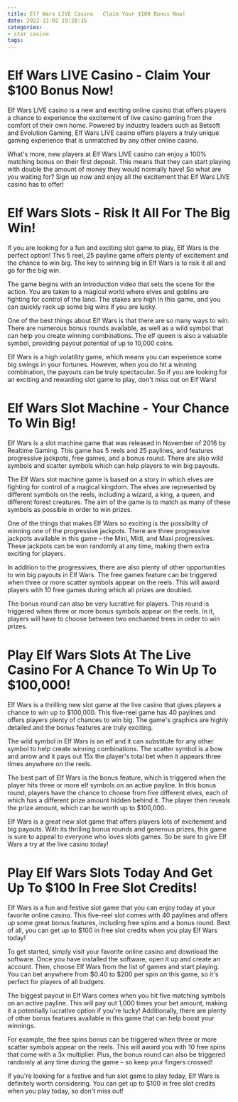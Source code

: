 ```yaml
---
title: Elf Wars LIVE Casino   Claim Your $100 Bonus Now!
date: 2022-11-02 19:28:15
categories:
- star casino
tags:
---
```



#  Elf Wars LIVE Casino - Claim Your $100 Bonus Now!

Elf Wars LIVE casino is a new and exciting online casino that offers players a chance to experience the excitement of live casino gaming from the comfort of their own home. Powered by industry leaders such as Betsoft and Evolution Gaming, Elf Wars LIVE casino offers players a truly unique gaming experience that is unmatched by any other online casino.

What's more, new players at Elf Wars LIVE casino can enjoy a 100% matching bonus on their first deposit. This means that they can start playing with double the amount of money they would normally have! So what are you waiting for? Sign up now and enjoy all the excitement that Elf Wars LIVE casino has to offer!

#  Elf Wars Slots - Risk It All For The Big Win!

If you are looking for a fun and exciting slot game to play, Elf Wars is the perfect option! This 5 reel, 25 payline game offers plenty of excitement and the chance to win big. The key to winning big in Elf Wars is to risk it all and go for the big win.

The game begins with an introduction video that sets the scene for the action. You are taken to a magical world where elves and goblins are fighting for control of the land. The stakes are high in this game, and you can quickly rack up some big wins if you are lucky.

One of the best things about Elf Wars is that there are so many ways to win. There are numerous bonus rounds available, as well as a wild symbol that can help you create winning combinations. The elf queen is also a valuable symbol, providing payout potential of up to 10,000 coins.

Elf Wars is a high volatility game, which means you can experience some big swings in your fortunes. However, when you do hit a winning combination, the payouts can be truly spectacular. So if you are looking for an exciting and rewarding slot game to play, don't miss out on Elf Wars!

#  Elf Wars Slot Machine - Your Chance To Win Big!

Elf Wars is a slot machine game that was released in November of 2016 by Realtime Gaming. This game has 5 reels and 25 paylines, and features progressive jackpots, free games, and a bonus round. There are also wild symbols and scatter symbols which can help players to win big payouts.

The Elf Wars slot machine game is based on a story in which elves are fighting for control of a magical kingdom. The elves are represented by different symbols on the reels, including a wizard, a king, a queen, and different forest creatures. The aim of the game is to match as many of these symbols as possible in order to win prizes.

One of the things that makes Elf Wars so exciting is the possibility of winning one of the progressive jackpots. There are three progressive jackpots available in this game – the Mini, Midi, and Maxi progressives. These jackpots can be won randomly at any time, making them extra exciting for players.

In addition to the progressives, there are also plenty of other opportunities to win big payouts in Elf Wars. The free games feature can be triggered when three or more scatter symbols appear on the reels. This will award players with 10 free games during which all prizes are doubled.

The bonus round can also be very lucrative for players. This round is triggered when three or more bonus symbols appear on the reels. In it, players will have to choose between two enchanted trees in order to win prizes.

#  Play Elf Wars Slots At The Live Casino For A Chance To Win Up To $100,000!

Elf Wars is a thrilling new slot game at the live casino that gives players a chance to win up to $100,000. This five-reel game has 40 paylines and offers players plenty of chances to win big. The game's graphics are highly detailed and the bonus features are truly exciting.

The wild symbol in Elf Wars is an elf and it can substitute for any other symbol to help create winning combinations. The scatter symbol is a bow and arrow and it pays out 15x the player's total bet when it appears three times anywhere on the reels.

The best part of Elf Wars is the bonus feature, which is triggered when the player hits three or more elf symbols on an active payline. In this bonus round, players have the chance to choose from five different elves, each of which has a different prize amount hidden behind it. The player then reveals the prize amount, which can be worth up to $100,000.

Elf Wars is a great new slot game that offers players lots of excitement and big payouts. With its thrilling bonus rounds and generous prizes, this game is sure to appeal to everyone who loves slots games. So be sure to give Elf Wars a try at the live casino today!

#  Play Elf Wars Slots Today And Get Up To $100 In Free Slot Credits!

Elf Wars is a fun and festive slot game that you can enjoy today at your favorite online casino. This five-reel slot comes with 40 paylines and offers up some great bonus features, including free spins and a bonus round. Best of all, you can get up to $100 in free slot credits when you play Elf Wars today!

To get started, simply visit your favorite online casino and download the software. Once you have installed the software, open it up and create an account. Then, choose Elf Wars from the list of games and start playing. You can bet anywhere from $0.40 to $200 per spin on this game, so it's perfect for players of all budgets.

The biggest payout in Elf Wars comes when you hit five matching symbols on an active payline. This will pay out 1,000 times your bet amount, making it a potentially lucrative option if you're lucky! Additionally, there are plenty of other bonus features available in this game that can help boost your winnings.

For example, the free spins bonus can be triggered when three or more scatter symbols appear on the reels. This will award you with 10 free spins that come with a 3x multiplier. Plus, the bonus round can also be triggered randomly at any time during the game – so keep your fingers crossed!

If you're looking for a festive and fun slot game to play today, Elf Wars is definitely worth considering. You can get up to $100 in free slot credits when you play today, so don't miss out!